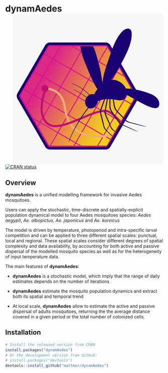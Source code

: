 
<!-- README.md is generated from README.Rmd. Please edit that file -->

# dynamAedes <img src="man/figures/logo.png" align="right" />

<!-- badges: start -->

[![CRAN
status](https://www.r-pkg.org/badges/version/dynamAedes)](https://cran.r-project.org/package=dynamAedes)
<!-- [![R-CMD-check](https://github.com/r-lib/testthat/workflows/R-CMD-check/badge.svg)](https://github.com/r-lib/testthat/actions) -->
<!-- [![Codecov test coverage](https://codecov.io/gh/r-lib/testthat/branch/main/graph/badge.svg)](https://app.codecov.io/gh/r-lib/testthat?branch=main) -->
<!-- badges: end -->

## Overview

**dynamAedes** is a unified modelling framework for invasive Aedes
mosquitoes.

Users can apply the stochastic, time-discrete and spatially-explicit
population dynamical model to four Aedes mosquitoes species: *Aedes
aegypti*, *Ae. albopictus*, *Ae. japonicus* and *Ae. koreicus*

The model is driven by temperature, photoperiod and intra-specific
larval competition and can be applied to three different spatial scales:
punctual, local and regional. These spatial scales consider different
degrees of spatial complexity and data availability, by accounting for
both active and passive dispersal of the modelled mosquito species as
well as for the heterogeneity of input temperature data.

The main features of **dynamAedes**:

  - **dynamAedes** is a stochastic model, which imply that the range of
    daily estimates depends on the number of iterations

  - **dynamAedes** estimate the mosquito population dynamics and extract
    both its spatial and temporal trend

  - At local scale, **dynamAedes** allow to estimate the active and
    passive dispersal of adults mosquitoes, returning the the average
    distance covered in a given period or the total number of colonized
    cells.

## Installation

``` r
# Install the released version from CRAN
install.packages("dynamAedes")
# Or the development version from GitHub:
# install.packages("devtools")
devtools::install_github("mattmar/dynamAedes")
```
